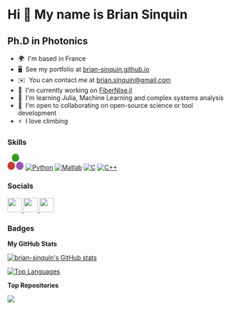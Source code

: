 Hi 👋 My name is Brian Sinquin
==============================

Ph.D in Photonics
-----------------

* 🌍  I'm based in France
* 🖥️  See my portfolio at [brian-sinquin.github.io](http://brian-sinquin.github.io)
* ✉️  You can contact me at [brian.sinquin@gmail.com](mailto:brian.sinquin@gmail.com)
* 🚀  I'm currently working on [FiberNlse.jl](http://github.com/brian-sinquin/FiberNlse.jl)
* 🧠  I'm learning Julia, Machine Learning and complex systems analysis
* 🤝  I'm open to collaborating on open-source science or tool development
* ⚡  I love climbing

### Skills


<p align="left">
<a href="https://julialang.org" target="_blank" rel="noreferrer"><img src="https://github.com/JuliaLang/julia/blob/master/contrib/julia.svg" width="36" height="36" alt="Julia" /></a>
  <a href="https://www.python.org/" target="_blank" rel="noreferrer"><img src="https://raw.githubusercontent.com/danielcranney/readme-generator/main/public/icons/skills/python-colored.svg" width="36" height="36" alt="Python" /></a>
  <a href="https://fr.mathworks.com/products/matlab.html" target="_blank" rel="noreferrer"><img src="https://www.svgrepo.com/show/373830/matlab.svg" width="36" height="36" alt="Matlab" /></a>
  <a href="https://docs.microsoft.com/en-us/cpp/?view=msvc-170" target="_blank" rel="noreferrer"><img src="https://raw.githubusercontent.com/danielcranney/readme-generator/main/public/icons/skills/c-colored.svg" width="36" height="36" alt="C" /></a>
  <a href="https://docs.microsoft.com/en-us/cpp/?view=msvc-170" target="_blank" rel="noreferrer"><img src="https://raw.githubusercontent.com/danielcranney/readme-generator/main/public/icons/skills/cplusplus-colored.svg" width="36" height="36" alt="C++" /></a>
</p>




### Socials

<p align="left"> <a href="https://www.github.com/brian-sinquin" target="_blank" rel="noreferrer"> <picture> <source media="(prefers-color-scheme: dark)" srcset="https://raw.githubusercontent.com/danielcranney/readme-generator/main/public/icons/socials/github-dark.svg" /> <source media="(prefers-color-scheme: light)" srcset="https://raw.githubusercontent.com/danielcranney/readme-generator/main/public/icons/socials/github.svg" /> <img src="https://raw.githubusercontent.com/danielcranney/readme-generator/main/public/icons/socials/github.svg" width="32" height="32" /> </picture> </a> <a href="https://www.linkedin.com/in/brian-sinquin" target="_blank" rel="noreferrer"> <picture> <source media="(prefers-color-scheme: dark)" srcset="https://raw.githubusercontent.com/danielcranney/readme-generator/main/public/icons/socials/linkedin-dark.svg" /> <source media="(prefers-color-scheme: light)" srcset="https://raw.githubusercontent.com/danielcranney/readme-generator/main/public/icons/socials/linkedin.svg" /> <img src="https://raw.githubusercontent.com/danielcranney/readme-generator/main/public/icons/socials/linkedin.svg" width="32" height="32" /> </picture> </a>
<a href="https://www.researchgate.net/profile/Brian-Sinquin" target="_blank" rel="noreferrer"> <picture> <source media="(prefers-color-scheme: dark)" srcset="https://upload.wikimedia.org/wikipedia/commons/5/5e/ResearchGate_icon_SVG.svg" /> <source media="(prefers-color-scheme: light)" srcset="https://raw.githubusercontent.com/danielcranney/readme-generator/main/public/icons/socials/linkedin.svg" /> <img src="https://upload.wikimedia.org/wikipedia/commons/5/5e/ResearchGate_icon_SVG.svg" width="32" height="32" /> </picture> </a>

</p>

### Badges

<b>My GitHub Stats</b>

<a href="http://www.github.com/brian-sinquin"><img src="https://github-readme-stats.vercel.app/api?username=brian-sinquin&show_icons=true&hide=&count_private=true&title_color=3382ed&text_color=ffffff&icon_color=3382ed&bg_color=181824&hide_border=true&show_icons=true" alt="brian-sinquin's GitHub stats" /></a>

<a href="https://github.com/brian-sinquin" align="left"><img src="https://github-readme-stats.vercel.app/api/top-langs/?username=brian-sinquin&langs_count=10&title_color=3382ed&text_color=ffffff&icon_color=3382ed&bg_color=181824&hide_border=true&locale=en&custom_title=Top%20%Languages" alt="Top Languages" /></a>

<b>Top Repositories</b>

<div width="100%" align="center"><a href="https://github.com/brian-sinquin/FiberNlse.jl" align="left"><img align="left" width="45%" src="https://github-readme-stats.vercel.app/api/pin/?username=brian-sinquin&repo=FiberNlse.jl&title_color=3382ed&text_color=ffffff&icon_color=3382ed&bg_color=181824&hide_border=true&locale=en" /></a></div><br /><br /><br /><br /><br /><br /><br />
